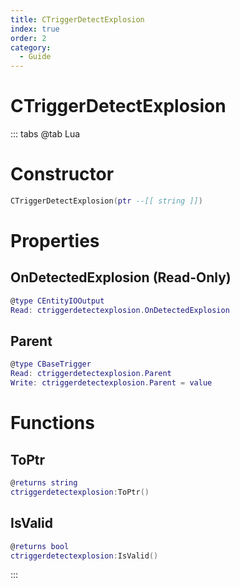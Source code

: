 ```yaml
---
title: CTriggerDetectExplosion
index: true
order: 2
category:
  - Guide
---
```


# CTriggerDetectExplosion

::: tabs
@tab Lua
# Constructor
```lua
CTriggerDetectExplosion(ptr --[[ string ]])
```
# Properties
## OnDetectedExplosion (Read-Only)
```lua
@type CEntityIOOutput
Read: ctriggerdetectexplosion.OnDetectedExplosion
```
## Parent 
```lua
@type CBaseTrigger
Read: ctriggerdetectexplosion.Parent
Write: ctriggerdetectexplosion.Parent = value
```
# Functions
## ToPtr
```lua
@returns string
ctriggerdetectexplosion:ToPtr()
```
## IsValid
```lua
@returns bool
ctriggerdetectexplosion:IsValid()
```

:::